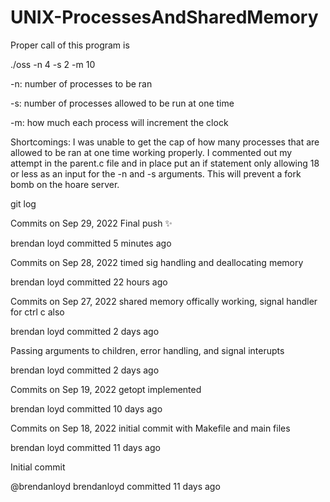 # UNIX-ProcessesAndSharedMemory

Proper call of this program is 

./oss -n 4 -s 2 -m 10


-n: number of processes to be ran

-s: number of processes allowed to be run at one time

-m: how much each process will increment the clock

Shortcomings: I was unable to get the cap of how many processes that are allowed to be ran at one time working properly.
I commented out my attempt in the parent.c file and in place put an if statement only allowing 18 or less as an input
for the -n and -s arguments. This will prevent a fork bomb on the hoare server.

git log

Commits on Sep 29, 2022
Final push ✨

brendan loyd committed 5 minutes ago
 
Commits on Sep 28, 2022
timed sig handling and deallocating memory

brendan loyd committed 22 hours ago
 
Commits on Sep 27, 2022
shared memory offically working, signal handler for ctrl c also

brendan loyd committed 2 days ago
 
Passing arguments to children, error handling, and signal interupts

brendan loyd committed 2 days ago
 
Commits on Sep 19, 2022
getopt implemented

brendan loyd committed 10 days ago
 
Commits on Sep 18, 2022
initial commit with Makefile and main files

brendan loyd committed 11 days ago
 
Initial commit

@brendanloyd
brendanloyd committed 11 days ago

